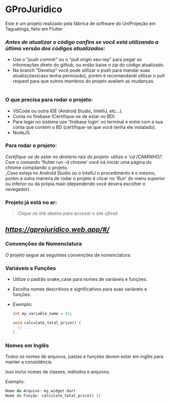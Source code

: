 # GProJuridico

Este é um projeto realizado pela fábrica de software do UniProjeção em Taguatinga, feito em Flutter

### _Antes de atualizar o código confira se você está utilizando a última versão dos códigos atualizados:_<br>

- Use o "push commit" ou o "pull origin seu-rep" para pegar as informações direto do github, ou então baixe o zip do código atualizado.<br>
- Na branch "Develop" você pode utilizar o push para mandar suas atualizções(caso tenha permissão), porém é recomendavél utilizar 
o pull request para que outros membros do projeto avaliem as mudanças.<br><br>

### O que precisa para rodar o projeto:<br>
- VSCode ou outra IDE (Android Studio, IntelliJ, etc...).<br>
- Conta no firebase (Certifique-se de estar no BD).<br>
- Para logar no sistema use 'firebase login' no terminal e entre com a sua conta que contém o BD (certifique-se que você tenha ele instalado).<br>
- NodeJS.<br>

### Para rodar o projeto:<br>
_Certifique-se de estar no diretório raiz do projeto: utilize o 'cd [CAMINHO]'._<br>
Com o comando 'flutter run -d chrome' você irá iniciar uma página do chrome compilando o projeto.<br>
_Caso esteja no Android Studio ou o IntelliJ o procedimento é o mesmo, porém a outra maneira de rodar o projeto 
é clicar no 'Run' do menu superior ou inferior ou da própia main (dependendo você devera escolher o navegador).

### Projeto já está no ar:<br>
> _Clique no link abaixo para acessar o site oficial_ <br>

## _https://gprojuridico.web.app/#/_

### Convenções de Nomenclatura

O projeto segue as seguintes convenções de nomenclatura:

### Variáveis e Funções

- Utilize o padrão snake_case para nomes de variáveis e funções.
- Escolha nomes descritivos e significativos para suas variáveis e funções.
- Exemplo:

  ```dart
  int my_variable_name = 42;
  
  void calculate_total_price() {
    // ...
  }

### Nomes em Inglês
Todos os nomes de arquivos, pastas e funções devem estar em inglês para manter a consistência.

Isso inclui nomes de classes, métodos e arquivos.

Exemplo:

```dart
Nome do Arquivo: my_widget.dart
Nome da Função: calculate_total_price() {}
